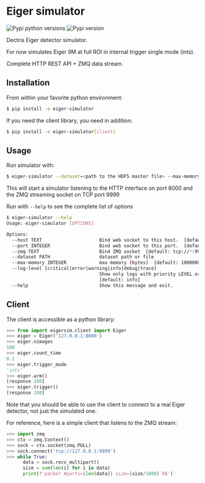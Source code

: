# Eiger simulator

![Pypi python versions][pypi]
![Pypi version][pypi-version]

Dectris Eiger detector simulator.

For now simulates Eiger 9M at full ROI in internal trigger single mode (ints).

Complete HTTP REST API + ZMQ data stream.

## Installation

From within your favorite python environment:

```bash
$ pip install -e eiger-simulator
```

If you need the client library, you need in addition:

```bash
$ pip install -e eiger-simulator[client]
```

## Usage

Run simulator with:

```bash
$ eiger-simulator --dataset=<path to the HDF5 master file> --max-memory=1_000_000_000
```

This will start a simulator listening to the HTTP interface on port 8000 and the
ZMQ streaming socket on TCP port 9999

Run with `--help` to see the complete list of options

```bash
$ eiger-simulator --help
Usage: eiger-simulator [OPTIONS]

Options:
  --host TEXT                     Bind web socket to this host.  [default: 0]
  --port INTEGER                  Bind web socket to this port.  [default: 8000]
  --zmq TEXT                      Bind ZMQ socket  [default: tcp://*:9999]
  --dataset PATH                  dataset path or file
  --max-memory INTEGER            max memory (bytes)  [default: 1000000000]
  --log-level [critical|error|warning|info|debug|trace]
                                  Show only logs with priority LEVEL or above
                                  [default: info]
  --help                          Show this message and exit.
```

## Client

The client is accessible as a python library:

```python
>>> from import eigersim.client import Eiger
>>> eiger = Eiger('127.0.0.1:8000')
>>> eiger.nimages
100
>>> eiger.count_time
0.1
>>> eiger.trigger_mode
'ints'
>>> eiger.arm()
[response 200]
>>> eiger.trigger()
[response 200]
```

Note that you should be able to use the client to connect to a real Eiger detector, not just
the simulated one.


For reference, here is a simple client that listens to the ZMQ stream:

```python
>>> import zmq
>>> ctx = zmq.Context()
>>> sock = ctx.socket(zmq.PULL)
>>> sock.connect('tcp://127.0.0.1:9999')
>>> while True:
      data = sock.recv_multipart()
      size = sum(len(i) for i in data)
      print(f'packet #parts={len(data)} size={size/1000} KB')
```

[pypi]: https://img.shields.io/pypi/pyversions/eiger-simulator.svg
[pypi-version]: https://img.shields.io/pypi/v/eiger-simulator.svg